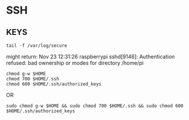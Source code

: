 # SSH

## KEYS

```shell
tail -f /var/log/secure
```
 might return:
Nov 23 12:31:26 raspberrypi sshd[9146]: Authentication refused: bad ownership or modes for directory /home/pi

```shell
chmod g-w $HOME
chmod 700 $HOME/.ssh
chmod 600 $HOME/.ssh/authorized_keys
```
OR
```shell
sudo chmod g-w $HOME && sudo chmod 700 $HOME/.ssh && sudo chmod 600 $HOME/.ssh/authorized_keys
```